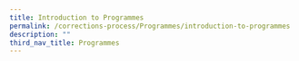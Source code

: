 ```yaml
---
title: Introduction to Programmes
permalink: /corrections-process/Programmes/introduction-to-programmes
description: ""
third_nav_title: Programmes
---
```

